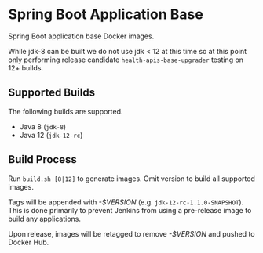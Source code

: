 # Spring Boot Application Base

Spring Boot application base Docker images.

While jdk-8 can be built we do not use jdk < 12 at this time so at this point only performing release candidate `health-apis-base-upgrader` testing on 12+ builds.

## Supported Builds
The following builds are supported.
- Java 8 (`jdk-8`)
- Java 12 (`jdk-12-rc`)

## Build Process
Run `build.sh [8|12]` to generate images. Omit version to build all supported images.

Tags will be appended with _-$VERSION_ (e.g. `jdk-12-rc-1.1.0-SNAPSHOT`). This is done primarily to prevent Jenkins from using a pre-release image to build any applications.

Upon release, images will be retagged to remove _-$VERSION_ and pushed to Docker Hub.
